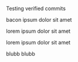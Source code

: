 Testing verified commits

bacon ipsum dolor sit amet

lorem ipsum dolor sit amet

lorem ipsum dolor sit amet

blubb
blubb
